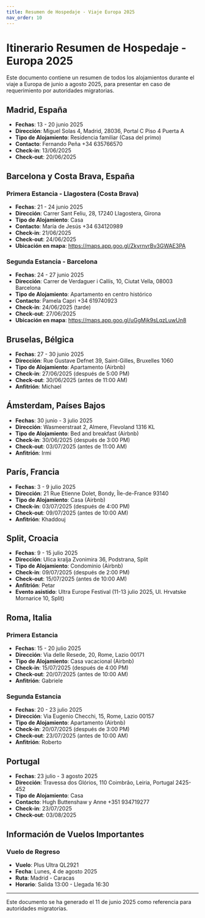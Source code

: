 ```yaml
---
title: Resumen de Hospedaje - Viaje Europa 2025
nav_order: 10
---
```


# Itinerario Resumen de Hospedaje - Europa 2025

Este documento contiene un resumen de todos los alojamientos durante el viaje a Europa de junio a agosto 2025, para presentar en caso de requerimiento por autoridades migratorias.

## Madrid, España
- **Fechas**: 13 - 20 junio 2025
- **Dirección**: Miguel Solas 4, Madrid, 28036, Portal C Piso 4 Puerta A
- **Tipo de Alojamiento**: Residencia familiar (Casa del primo)
- **Contacto**: Fernando Peña +34 635766570
- **Check-in**: 13/06/2025
- **Check-out**: 20/06/2025

## Barcelona y Costa Brava, España
### Primera Estancia - Llagostera (Costa Brava)
- **Fechas**: 21 - 24 junio 2025
- **Dirección**: Carrer Sant Feliu, 28, 17240 Llagostera, Girona
- **Tipo de Alojamiento**: Casa
- **Contacto**: María de Jesús +34 634120989
- **Check-in**: 21/06/2025
- **Check-out**: 24/06/2025
- **Ubicación en mapa**: https://maps.app.goo.gl/ZkyrnvrBv3GWAE3PA

### Segunda Estancia - Barcelona
- **Fechas**: 24 - 27 junio 2025
- **Dirección**: Carrer de Verdaguer i Callís, 10, Ciutat Vella, 08003 Barcelona
- **Tipo de Alojamiento**: Apartamento en centro histórico
- **Contacto**: Pamela Capri +34 619740923
- **Check-in**: 24/06/2025 (tarde)
- **Check-out**: 27/06/2025
- **Ubicación en mapa**: https://maps.app.goo.gl/uGgMjk9sLqzLuwUn8

## Bruselas, Bélgica
- **Fechas**: 27 - 30 junio 2025
- **Dirección**: Rue Gustave Defnet 39, Saint-Gilles, Bruxelles 1060
- **Tipo de Alojamiento**: Apartamento (Airbnb)
- **Check-in**: 27/06/2025 (después de 5:00 PM)
- **Check-out**: 30/06/2025 (antes de 11:00 AM)
- **Anfitrión**: Michael

## Ámsterdam, Países Bajos
- **Fechas**: 30 junio - 3 julio 2025
- **Dirección**: Wasmeerstraat 2, Almere, Flevoland 1316 KL
- **Tipo de Alojamiento**: Bed and breakfast (Airbnb)
- **Check-in**: 30/06/2025 (después de 3:00 PM)
- **Check-out**: 03/07/2025 (antes de 11:00 AM)
- **Anfitrión**: Irmi

## París, Francia
- **Fechas**: 3 - 9 julio 2025
- **Dirección**: 21 Rue Etienne Dolet, Bondy, Île-de-France 93140
- **Tipo de Alojamiento**: Casa (Airbnb)
- **Check-in**: 03/07/2025 (después de 4:00 PM)
- **Check-out**: 09/07/2025 (antes de 10:00 AM)
- **Anfitrión**: Khaddouj

## Split, Croacia
- **Fechas**: 9 - 15 julio 2025
- **Dirección**: Ulica kralja Zvonimira 36, Podstrana, Split
- **Tipo de Alojamiento**: Condominio (Airbnb)
- **Check-in**: 09/07/2025 (después de 2:00 PM)
- **Check-out**: 15/07/2025 (antes de 10:00 AM)
- **Anfitrión**: Petar
- **Evento asistido**: Ultra Europe Festival (11-13 julio 2025, Ul. Hrvatske Mornarice 10, Split)

## Roma, Italia
### Primera Estancia
- **Fechas**: 15 - 20 julio 2025
- **Dirección**: Via delle Resede, 20, Rome, Lazio 00171
- **Tipo de Alojamiento**: Casa vacacional (Airbnb)
- **Check-in**: 15/07/2025 (después de 4:00 PM)
- **Check-out**: 20/07/2025 (antes de 10:00 AM)
- **Anfitrión**: Gabriele

### Segunda Estancia
- **Fechas**: 20 - 23 julio 2025
- **Dirección**: Via Eugenio Checchi, 15, Rome, Lazio 00157
- **Tipo de Alojamiento**: Apartamento (Airbnb)
- **Check-in**: 20/07/2025 (después de 3:00 PM)
- **Check-out**: 23/07/2025 (antes de 10:00 AM)
- **Anfitrión**: Roberto

## Portugal
- **Fechas**: 23 julio - 3 agosto 2025
- **Dirección**: Travessa dos Glórios, 110 Coimbrâo, Leiria, Portugal 2425-452
- **Tipo de Alojamiento**: Casa
- **Contacto**: Hugh Buttenshaw y Anne +351 934719277
- **Check-in**: 23/07/2025
- **Check-out**: 03/08/2025

## Información de Vuelos Importantes
### Vuelo de Regreso
- **Vuelo**: Plus Ultra QL2921
- **Fecha**: Lunes, 4 de agosto 2025
- **Ruta**: Madrid - Caracas
- **Horario**: Salida 13:00 - Llegada 16:30

---

Este documento se ha generado el 11 de junio 2025 como referencia para autoridades migratorias.
